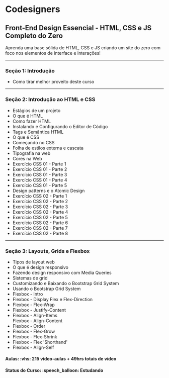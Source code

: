 <h1>Codesigners</h1>
<h2>Front-End Design Essencial - HTML, CSS e JS Completo do Zero</h2>

<p>
Aprenda uma base sólida de HTML, CSS e JS criando um site do zero com foco nos elementos de interface e interações!
</p>

<hr>

<h3>Seção 1: Introdução</h3>
<ul>
  <li>Como tirar melhor proveito deste curso</li>
</ul>

<hr>

<h3>Seção 2: Introdução ao HTML e CSS</h3>
<ul>
  <li>Estágios de um projeto</li>
  <li>O que é HTML</li>
  <li>Como fazer HTML</li>
  <li>Instalando e Configurando o Editor de Código</li>
  <li>Tags e Semântica HTML</li>
  <li>O que é CSS</li>
  <li>Começando no CSS</li>
  <li>Folha de estilos externa e cascata</li>
  <li>Tipografia na web</li>
  <li>Cores na Web</li>
  <li>Exercício CSS 01 - Parte 1</li>
  <li>Exercício CSS 01 - Parte 2</li>
  <li>Exercício CSS 01 - Parte 3</li>
  <li>Exercício CSS 01 - Parte 4</li>
  <li>Exercício CSS 01 - Parte 5</li>
  <li>Design patterns e o Atomic Design</li>
  <li>Exercício CSS 02 - Parte 1</li>
  <li>Exercício CSS 02 - Parte 2</li>
  <li>Exercício CSS 02 - Parte 3</li>
  <li>Exercício CSS 02 - Parte 4</li>
  <li>Exercício CSS 02 - Parte 5</li>
  <li>Exercício CSS 02 - Parte 6</li>
  <li>Exercício CSS 02 - Parte 7</li>
  <li>Exercício CSS 02 - Parte 8</li>
 </ul>

<hr>

<h3>Seção 3: Layouts, Grids e Flexbox</h3>

<ul>
  <li>Tipos de layout web</li>
  <li>O que é design responsivo</li>
  <li>Fazendo design responsivo com Media Queries</li>
  <li>Sistemas de grid</li>
  <li>Customizando e Baixando o Bootstrap Grid System</li>
  <li>Usando o Bootstrap Grid System</li>
  <li>Flexbox - Intro</li>
  <li>Flexbox - Display Flex e Flex-Direction</li>
  <li>Flexbox - Flex-Wrap</li>
  <li>Flexbox - Justify-Content</li>
  <li>Flexbox - Align-Items</li>
  Flexbox - Align-Content
  <li>Flexbox - Order</li>
  <li>Flexbox - Flex-Grow</li>
  <li>Flexbox - Flex-Shrink</li>
  <li>Flexbox - Flex 'Shorthand'</li>
  <li>Flexbox - Align-Self</li>
</ul>

<h4><b>Aulas:</b> :vhs: 215 video-aulas + 49hrs totais de vídeo</h4>
<h4><b>Status do Curso:</b> :speech_balloon: Estudando</h4>
